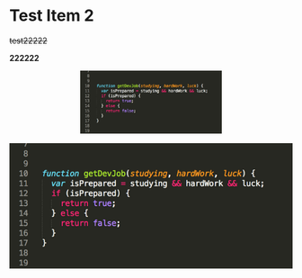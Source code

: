 # Test Item 2

<s>test22222</s>

**222222**

<p align="center">
    <img src="../Assets/p2.Test_Item_2(1).png" width="50%" class="center">
</p>

![코딩 공부](../Assets/p2.Test_Item_2(1).png)
